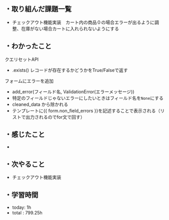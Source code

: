 ## ・取り組んだ課題一覧
- チェックアウト機能実装　カート内の商品０の場合エラーが出るように調整、在庫がない場合カートに入れられないようにする

## ・わかったこと
クエリセットAPI
- .exists() レコードが存在するかどうかをTrue/Falseで返す

フォームにエラーを追加
- add_error(フィールド名, ValidationError(エラーメッセージ))
- 特定のフィールドじゃないエラーにしたいときはフィールド名を`None`にする
- cleaned_data から除かれる
- テンプレートに{{ form.non_field_errors }}を記述することで表示される（リストで出力されるのでfor文で回す）


## ・感じたこと
- 

## ・次やること
- チェックアウト機能実装
　
## ・学習時間
- today: 1h
- total  : 799.25h



